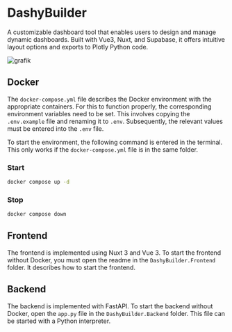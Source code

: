 # DashyBuilder

A customizable dashboard tool that enables users to design and manage dynamic dashboards. Built with Vue3, Nuxt, and Supabase, it offers intuitive layout options and exports to Plotly Python code.

![grafik](https://github.com/user-attachments/assets/f09152a3-f557-4019-9c93-9322760a1797)


## Docker

The `docker-compose.yml` file describes the Docker environment with the appropriate containers. For this to function properly, the corresponding environment variables need to be set. This involves copying the `.env.example` file and renaming it to `.env`. Subsequently, the relevant values must be entered into the `.env` file.

To start the environment, the following command is entered in the terminal. This only works if the `docker-compose.yml` file is in the same folder.

### Start

```zsh
docker compose up -d
```

### Stop

```zsh
docker compose down
```

## Frontend

The frontend is implemented using Nuxt 3 and Vue 3. To start the frontend without Docker, you must open the readme in the `DashyBuilder.Frontend` folder. It describes how to start the frontend.

## Backend

The backend is implemented with FastAPI. To start the backend without Docker, open the `app.py` file in the `DashyBuilder.Backend` folder. This file can be started with a Python interpreter.
